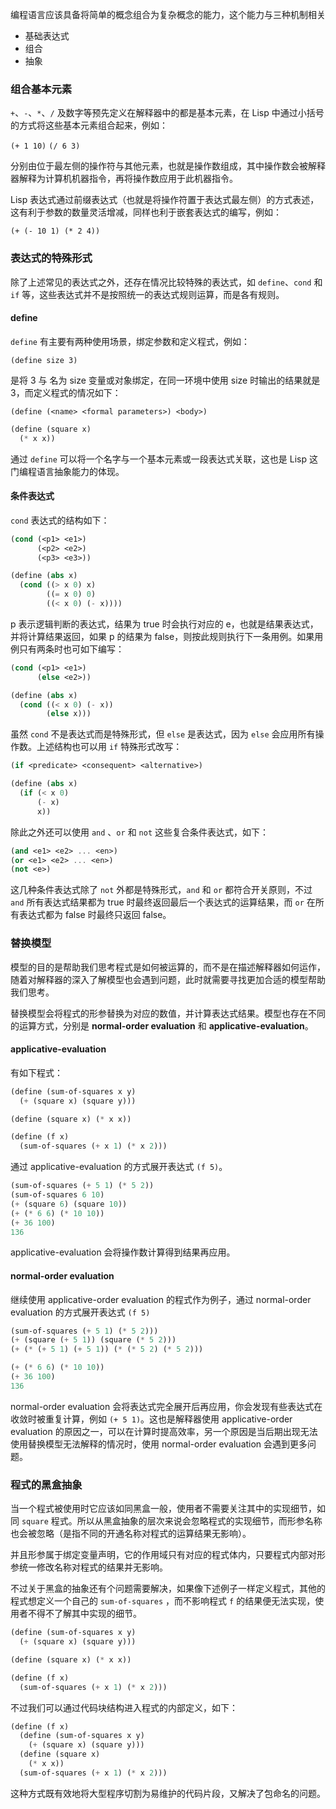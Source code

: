 编程语言应该具备将简单的概念组合为复杂概念的能力，这个能力与三种机制相关

- 基础表达式
- 组合
- 抽象

### 组合基本元素

`+`、`-`、`*`、`/`  及数字等预先定义在解释器中的都是基本元素，在 Lisp 中通过小括号的方式将这些基本元素组合起来，例如：

`(+ 1 10)`
`(/ 6 3)`

分别由位于最左侧的操作符与其他元素，也就是操作数组成，其中操作数会被解释器解释为计算机机器指令，再将操作数应用于此机器指令。

Lisp 表达式通过前缀表达式（也就是将操作符置于表达式最左侧）的方式表述，这有利于参数的数量灵活增减，同样也利于嵌套表达式的编写，例如：

`(+ (- 10 1) (* 2 4))`

### 表达式的特殊形式

除了上述常见的表达式之外，还存在情况比较特殊的表达式，如 `define`、`cond` 和 `if` 等，这些表达式并不是按照统一的表达式规则运算，而是各有规则。

#### define

`define` 有主要有两种使用场景，绑定参数和定义程式，例如：

`(define size 3)`

是将 3 与 名为 size 变量或对象绑定，在同一环境中使用 size 时输出的结果就是 3，而定义程式的情况如下：

`(define (<name> <formal parameters>) <body>)`

```scheme
(define (square x)
  (* x x))
```

通过 `define` 可以将一个名字与一个基本元素或一段表达式关联，这也是 Lisp 这门编程语言抽象能力的体现。

#### 条件表达式

`cond` 表达式的结构如下：

```scheme
(cond (<p1> <e1>)
	  (<p2> <e2>)
	  (<p3> <e3>))

(define (abs x)
  (cond ((> x 0) x)
        ((= x 0) 0)
        ((< x 0) (- x))))
```

p 表示逻辑判断的表达式，结果为 true 时会执行对应的 e，也就是结果表达式，并将计算结果返回，如果 p 的结果为 false，则按此规则执行下一条用例。如果用例只有两条时也可如下编写：

```scheme
(cond (<p1> <e1>)
	  (else <e2>))

(define (abs x)
  (cond ((< x 0) (- x))
        (else x)))
```

虽然 `cond` 不是表达式而是特殊形式，但 `else` 是表达式，因为 `else` 会应用所有操作数。上述结构也可以用 `if` 特殊形式改写：

```scheme
(if <predicate> <consequent> <alternative>)

(define (abs x)
  (if (< x 0)
      (- x)
      x))
```

除此之外还可以使用 `and` 、`or` 和 `not` 这些复合条件表达式，如下：

```scheme
(and <e1> <e2> ... <en>)
(or <e1> <e2> ... <en>)
(not <e>)
```

这几种条件表达式除了 `not` 外都是特殊形式，`and` 和 `or` 都符合开关原则，不过 `and` 所有表达式结果都为 true 时最终返回最后一个表达式的运算结果，而 `or` 在所有表达式都为 false 时最终只返回 false。

### 替换模型

模型的目的是帮助我们思考程式是如何被运算的，而不是在描述解释器如何运作，随着对解释器的深入了解模型也会遇到问题，此时就需要寻找更加合适的模型帮助我们思考。

替换模型会将程式的形参替换为对应的数值，并计算表达式结果。模型也存在不同的运算方式，分别是 **normal-order evaluation** 和 **applicative-evaluation**。

#### applicative-evaluation

有如下程式：

```scheme
(define (sum-of-squares x y)
  (+ (square x) (square y)))

(define (square x) (* x x))

(define (f x)
  (sum-of-squares (+ x 1) (* x 2)))
```

通过 applicative-evaluation 的方式展开表达式 `(f 5)`。

```scheme
(sum-of-squares (+ 5 1) (* 5 2))
(sum-of-squares 6 10)
(+ (square 6) (square 10))
(+ (* 6 6) (* 10 10))
(+ 36 100)
136
```

applicative-evaluation 会将操作数计算得到结果再应用。

#### normal-order evaluation

继续使用 applicative-order evaluation 的程式作为例子，通过 normal-order evaluation 的方式展开表达式 `(f 5)`

```scheme
(sum-of-squares (+ 5 1) (* 5 2)))
(+ (square (+ 5 1)) (square (* 5 2)))
(+ (* (+ 5 1) (+ 5 1)) (* (* 5 2) (* 5 2)))

(+ (* 6 6) (* 10 10))
(+ 36 100)
136
```

normal-order evaluation 会将表达式完全展开后再应用，你会发现有些表达式在收敛时被重复计算，例如 `(+ 5 1)`。这也是解释器使用 applicative-order evaluation 的原因之一，可以在计算时提高效率，另一个原因是当后期出现无法使用替换模型无法解释的情况时，使用 normal-order evaluation 会遇到更多问题。

### 程式的黑盒抽象

当一个程式被使用时它应该如同黑盒一般，使用者不需要关注其中的实现细节，如同 `square` 程式。所以从黑盒抽象的层次来说会忽略程式的实现细节，而形参名称也会被忽略（是指不同的开通名称对程式的运算结果无影响）。

并且形参属于绑定变量声明，它的作用域只有对应的程式体内，只要程式内部对形参统一修改名称对程式的结果并无影响。

不过关于黑盒的抽象还有个问题需要解决，如果像下述例子一样定义程式，其他的程式想定义一个自己的 `sum-of-squares` ，而不影响程式 `f` 的结果便无法实现，使用者不得不了解其中实现的细节。

```scheme
(define (sum-of-squares x y)
  (+ (square x) (square y)))

(define (square x) (* x x))

(define (f x)
  (sum-of-squares (+ x 1) (* x 2)))
```

不过我们可以通过代码块结构进入程式的内部定义，如下：

```scheme
(define (f x)
  (define (sum-of-squares x y)
    (+ (square x) (square y)))
  (define (square x)
    (* x x))
  (sum-of-squares (+ x 1) (* x 2)))
```

这种方式既有效地将大型程序切割为易维护的代码片段，又解决了包命名的问题。